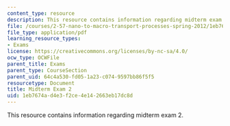 ```yaml
---
content_type: resource
description: This resource contains information regarding midterm exam 2.
file: /courses/2-57-nano-to-macro-transport-processes-spring-2012/1eb7674ad4e3f2ce4e142663eb17dc8d_MIT2_57S12_ex_2.pdf
file_type: application/pdf
learning_resource_types:
- Exams
license: https://creativecommons.org/licenses/by-nc-sa/4.0/
ocw_type: OCWFile
parent_title: Exams
parent_type: CourseSection
parent_uid: 64c4a530-fd05-1a23-c074-9597bb86f5f5
resourcetype: Document
title: Midterm Exam 2
uid: 1eb7674a-d4e3-f2ce-4e14-2663eb17dc8d
---
```

This resource contains information regarding midterm exam 2.
